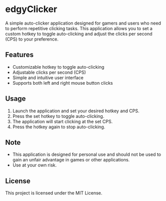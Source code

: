 edgyClicker
================

A simple auto-clicker application designed for gamers and users who need to perform repetitive clicking tasks. This application allows you to set a custom hotkey to toggle auto-clicking and adjust the clicks per second (CPS) to your preference.

Features
--------

* Customizable hotkey to toggle auto-clicking
* Adjustable clicks per second (CPS)
* Simple and intuitive user interface
* Supports both left and right mouse button clicks

Usage
-----

1. Launch the application and set your desired hotkey and CPS.
2. Press the set hotkey to toggle auto-clicking.
3. The application will start clicking at the set CPS.
4. Press the hotkey again to stop auto-clicking.

Note
----

* This application is designed for personal use and should not be used to gain an unfair advantage in games or other applications.
* Use at your own risk.

License
-------

This project is licensed under the MIT License.
